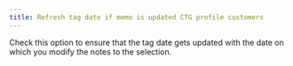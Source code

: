 ```yaml
---
title: Refresh tag date if memo is updated CTG profile customers
---
```



Check this option to ensure that the tag date gets updated with the date on which you modify the notes to the selection.
